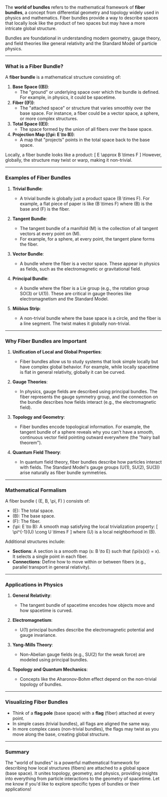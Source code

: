 The **world of bundles** refers to the mathematical framework of **fiber bundles**, a concept from differential geometry and topology widely used in physics and mathematics. Fiber bundles provide a way to describe spaces that locally look like the product of two spaces but may have a more intricate global structure.

Bundles are foundational in understanding modern geometry, gauge theory, and field theories like general relativity and the Standard Model of particle physics.

---

### **What is a Fiber Bundle?**

A **fiber bundle** is a mathematical structure consisting of:
1. **Base Space (\(B\))**:
   - The "ground" or underlying space over which the bundle is defined. For example, in physics, it could be spacetime.
2. **Fiber (\(F\))**:
   - The "attached space" or structure that varies smoothly over the base space. For instance, a fiber could be a vector space, a sphere, or more complex structures.
3. **Total Space (\(E\))**:
   - The space formed by the union of all fibers over the base space.
4. **Projection Map (\(\pi: E \to B\))**:
   - A map that "projects" points in the total space back to the base space.

Locally, a fiber bundle looks like a product:
\[
E \approx B \times F
\]
However, globally, the structure may twist or warp, making it non-trivial.

---

### **Examples of Fiber Bundles**

1. **Trivial Bundle**:
   - A trivial bundle is globally just a product space \(B \times F\). For example, a flat piece of paper is like \(B \times F\) where \(B\) is the base and \(F\) is the fiber.
   
2. **Tangent Bundle**:
   - The tangent bundle of a manifold \(M\) is the collection of all tangent vectors at every point on \(M\). 
   - For example, for a sphere, at every point, the tangent plane forms the fiber.

3. **Vector Bundle**:
   - A bundle where the fiber is a vector space. These appear in physics as fields, such as the electromagnetic or gravitational field.

4. **Principal Bundle**:
   - A bundle where the fiber is a Lie group (e.g., the rotation group SO(3) or U(1)). These are critical in gauge theories like electromagnetism and the Standard Model.

5. **Möbius Strip**:
   - A non-trivial bundle where the base space is a circle, and the fiber is a line segment. The twist makes it globally non-trivial.

---

### **Why Fiber Bundles are Important**

1. **Unification of Local and Global Properties**:
   - Fiber bundles allow us to study systems that look simple locally but have complex global behavior. For example, while locally spacetime is flat in general relativity, globally it can be curved.

2. **Gauge Theories**:
   - In physics, gauge fields are described using principal bundles. The fiber represents the gauge symmetry group, and the connection on the bundle describes how fields interact (e.g., the electromagnetic field).

3. **Topology and Geometry**:
   - Fiber bundles encode topological information. For example, the tangent bundle of a sphere reveals why you can't have a smooth, continuous vector field pointing outward everywhere (the "hairy ball theorem").

4. **Quantum Field Theory**:
   - In quantum field theory, fiber bundles describe how particles interact with fields. The Standard Model's gauge groups (U(1), SU(2), SU(3)) arise naturally as fiber bundle symmetries.

---

### **Mathematical Formalism**

A fiber bundle \( (E, B, \pi, F) \) consists of:
- \(E\): The total space.
- \(B\): The base space.
- \(F\): The fiber.
- \(\pi: E \to B\): A smooth map satisfying the local trivialization property:
  \[
  \pi^{-1}(U) \cong U \times F
  \]
  where \(U\) is a local neighborhood in \(B\).

Additional structures include:
- **Sections**: A section is a smooth map \(s: B \to E\) such that \(\pi(s(x)) = x\). It selects a single point in each fiber.
- **Connections**: Define how to move within or between fibers (e.g., parallel transport in general relativity).

---

### **Applications in Physics**

1. **General Relativity**:
   - The tangent bundle of spacetime encodes how objects move and how spacetime is curved.

2. **Electromagnetism**:
   - U(1) principal bundles describe the electromagnetic potential and gauge invariance.

3. **Yang-Mills Theory**:
   - Non-Abelian gauge fields (e.g., SU(2) for the weak force) are modeled using principal bundles.

4. **Topology and Quantum Mechanics**:
   - Concepts like the Aharonov-Bohm effect depend on the non-trivial topology of bundles.

---

### **Visualizing Fiber Bundles**
- Think of a **flag pole** (base space) with a **flag** (fiber) attached at every point.
- In simple cases (trivial bundles), all flags are aligned the same way.
- In more complex cases (non-trivial bundles), the flags may twist as you move along the base, creating global structure.

---

### Summary

The "world of bundles" is a powerful mathematical framework for describing how local structures (fibers) are attached to a global space (base space). It unites topology, geometry, and physics, providing insights into everything from particle interactions to the geometry of spacetime. Let me know if you'd like to explore specific types of bundles or their applications!

